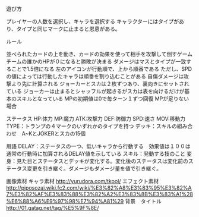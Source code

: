 遊び方

プレイヤーの人数を選択し、キャラを選択する
キャラクターにはタイプがあり、タイプと同じマークに止まると恩恵がある。


ルール

並べられたカードの上を動き、カードの効果を使って相手を攻撃して倒すゲーム
チームの誰かのHPが０になると勝敗が決まる
ダメージはマスとタイプが一致することで1.5倍になる
左のアイコンが行動順で、上から順番である
ただし、SPDの値によっては行動したキャラは順番を割り込むことがある
自傷ダメージは攻撃より先に計算される
ジョーカーとスカは２枚ずつあり、裏向きにセットされている
ジョーカーは止まるとシャッフルが起きるがスカは表を向けるだけが基本のスキルとなっている
MPの初期値は0で毎ターン１ずつ回復
MPが足りない場合


ステータス
HP:体力
MP:魔力
ATK:攻撃力
DEF:防御力
SPD:速さ
MOV:移動力
TYPE：トランプの４マークのいずれかのタイプを持つ
デッキ：スキルの組み合わせ　A~KとJOKERとスカの15個

用語
DELAY：ステータスの一つ、低いキャラから行動する　効果値は１００は通常の行動時に加算されるDELAY値を示している
スキル：発動する技のこと
変身：見た目とステータスとデッキが変化する。変化後のステータスは変化前のステータス変更を引き継ぐ。ダメージもダメージ量を値で引き継ぐ。


画像素材
キャラ素材
http://yurudora.com/tkool/
エフェクト素材
http://piposozai.wiki.fc2.com/wiki/%E3%82%A8%E3%83%95%E3%82%A7%E3%82%AF%E3%83%88%E3%82%A2%E3%83%8B%E3%83%A1%28%E6%88%A6%E9%97%98%E7%94%A81%29
背景　タイトル
http://01.gatag.net/tag/%E5%9F%8E/